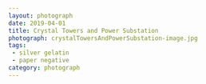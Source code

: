 ```yaml
---
layout: photograph
date: 2019-04-01
title: Crystal Towers and Power Substation
photograph: crystalTowersAndPowerSubstation-image.jpg
tags: 
 - silver gelatin
 - paper negative
category: photograph
---
```




